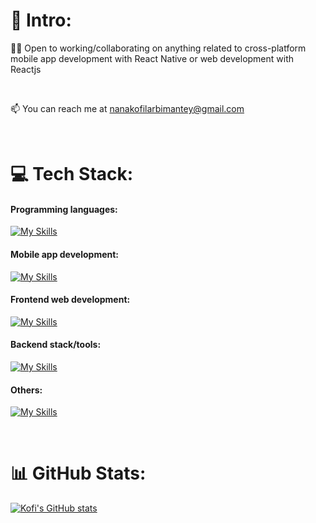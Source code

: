 # 💫 Intro:
 👨‍💻 Open to working/collaborating on anything related to cross-platform mobile app development with React Native or web development with Reactjs
 
 <br>

 📫 You can reach me at nanakofilarbimantey@gmail.com 
 
<br>


# 💻 Tech Stack:
<h4 align="left">Programming languages:</h4>

[![My Skills](https://skillicons.dev/icons?i=javascript,typescript)](https://skillicons.dev)

<h4 align="left">Mobile app development:</h4>

[![My Skills](https://skillicons.dev/icons?i=react)](https://skillicons.dev)

<h4 align="left">Frontend web development:</h4>

[![My Skills](https://skillicons.dev/icons?i=html,css,react,nextjs,tailwind,bootstrap)](https://skillicons.dev)

<h4 align="left">Backend stack/tools:</h4>

[![My Skills](https://skillicons.dev/icons?i=mysql,postgres,apollo,graphql,prisma,firebase,amazonwebservices)](https://skillicons.dev)   
  
<h4 align="left">Others:</h4>

[![My Skills](https://skillicons.dev/icons?i=git,bash,figma,netlify,vercel)](https://skillicons.dev)

<br>


# 📊 GitHub Stats:
[![Kofi's GitHub stats](https://github-readme-stats.vercel.app/api?username=nklmantey&show_icons=true&theme=radical)](https://github.com/anuraghazra/github-readme-stats)<br/>
